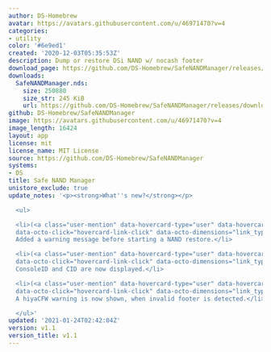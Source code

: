 ```yaml
---
author: DS-Homebrew
avatar: https://avatars.githubusercontent.com/u/46971470?v=4
categories:
- utility
color: '#6e9ed1'
created: '2020-12-03T05:35:53Z'
description: Dump or restore DSi NAND w/ nocash footer
download_page: https://github.com/DS-Homebrew/SafeNANDManager/releases/tag/v1.1
downloads:
  SafeNANDManager.nds:
    size: 250880
    size_str: 245 KiB
    url: https://github.com/DS-Homebrew/SafeNANDManager/releases/download/v1.1/SafeNANDManager.nds
github: DS-Homebrew/SafeNANDManager
image: https://avatars.githubusercontent.com/u/46971470?v=4
image_length: 16424
layout: app
license: mit
license_name: MIT License
source: https://github.com/DS-Homebrew/SafeNANDManager
systems:
- DS
title: Safe NAND Manager
unistore_exclude: true
update_notes: '<p><strong>What''s new?</strong></p>

  <ul>

  <li>(<a class="user-mention" data-hovercard-type="user" data-hovercard-url="/users/Epicpkmn11/hovercard"
  data-octo-click="hovercard-link-click" data-octo-dimensions="link_type:self" href="https://github.com/Epicpkmn11">@Epicpkmn11</a>)
  Added a warning message before starting a NAND restore.</li>

  <li>(<a class="user-mention" data-hovercard-type="user" data-hovercard-url="/users/zacchi4k/hovercard"
  data-octo-click="hovercard-link-click" data-octo-dimensions="link_type:self" href="https://github.com/zacchi4k">@zacchi4k</a>)
  ConsoleID and CID are now displayed.</li>

  <li>(<a class="user-mention" data-hovercard-type="user" data-hovercard-url="/users/zacchi4k/hovercard"
  data-octo-click="hovercard-link-click" data-octo-dimensions="link_type:self" href="https://github.com/zacchi4k">@zacchi4k</a>)
  A hiyaCFW warning is now shown, when invalid footer is detected.</li>

  </ul>'
updated: '2021-01-24T02:42:04Z'
version: v1.1
version_title: v1.1
---
```

